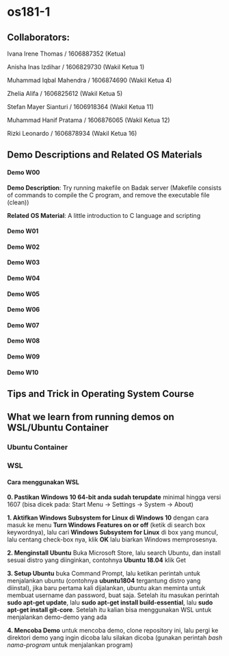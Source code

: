# os181-1

## Collaborators:
Ivana Irene Thomas / 1606887352 (Ketua)

Anisha Inas Izdihar / 1606829730 (Wakil Ketua 1)

Muhammad Iqbal Mahendra / 1606874690 (Wakil Ketua 4)

Zhelia Alifa / 1606825612 (Wakil Ketua 5)

Stefan Mayer Sianturi / 1606918364 (Wakil Ketua 11)

Muhammad Hanif Pratama / 1606876065 (Wakil Ketua 12)

Rizki Leonardo / 1606878934 (Wakil Ketua 16)

## Demo Descriptions and Related OS Materials

#### Demo W00
**Demo Description**: Try running makefile on Badak server
(Makefile consists of commands to compile the C program, and remove the executable file (clean))

**Related OS Material**: A little introduction to C language and scripting

#### Demo W01
#### Demo W02
#### Demo W03
#### Demo W04
#### Demo W05
#### Demo W06
#### Demo W07
#### Demo W08
#### Demo W09
#### Demo W10

## Tips and Trick in Operating System Course

## What we learn from running demos on WSL/Ubuntu Container

### Ubuntu Container

### WSL

#### Cara menggunakan WSL

**0. Pastikan Windows 10 64-bit anda sudah terupdate** minimal hingga versi 1607 (bisa dicek pada: Start Menu -> Settings -> System -> About)

**1. Aktifkan Windows Subsystem for Linux di Windows 10** dengan cara masuk ke menu **Turn Windows Features on or off** (ketik di search box keywordnya), lalu cari **Windows Subsystem for Linux** di box yang muncul, lalu centang check-box nya, klik **OK** lalu biarkan Windows memprosesnya. 

**2. Menginstall Ubuntu** Buka Microsoft Store, lalu search Ubuntu, dan install sesuai distro yang diinginkan, contohnya **Ubuntu 18.04** klik Get

**3. Setup Ubuntu** buka Command Prompt, lalu ketikan perintah untuk menjalankan ubuntu (contohnya **ubuntu1804** tergantung distro yang diinstal), jika baru pertama kali dijalankan, ubuntu akan meminta untuk membuat username dan password, buat saja. Setelah itu masukan perintah **sudo apt-get update**, lalu **sudo apt-get install build-essential**, lalu **sudo apt-get install git-core**. Setelah itu kalian bisa menggunakan WSL untuk menjalankan demo-demo yang ada

**4. Mencoba Demo** untuk mencoba demo, clone repository ini, lalu pergi ke direktori demo yang ingin dicoba lalu silakan dicoba (gunakan perintah *bash nama-program* untuk menjalankan program)

